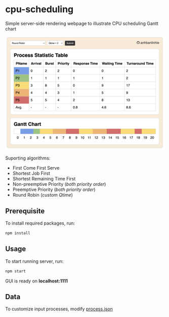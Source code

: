 # cpu-scheduling
Simple server-side rendering webpage to illustrate CPU scheduling Gantt chart

![](src/public/img/demo.png)

Suporting algorithms:

- First Come First Serve
- Shortest Job First
- Shortest Remaining Time First
- Non-preemptive Priority (_both priority order_)
- Preemptive Priority (_both priority order_)
- Round Robin (_custom Qtime_)

## Prerequisite

To install required packages, run:

```sh
npm install
```

## Usage

To start running server, run:

```sh
npm start
```

GUI is ready on __localhost:1111__

## Data

To customize input processes, modify [process.json](src/public/data/process.json)